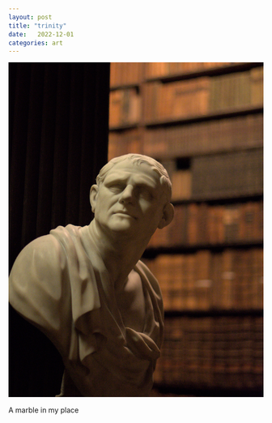 ```yaml
---
layout: post
title: "trinity"
date:   2022-12-01
categories: art
---
```


![trinity](/img/arts/trinity.jpg)

<span class='image-details'>
A marble in my place
</span>
